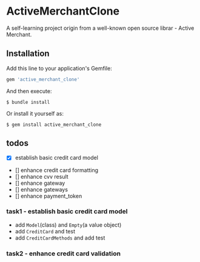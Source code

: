 # ActiveMerchantClone

A self-learning project origin from a well-known open source librar - Active Merchant.
## Installation

Add this line to your application's Gemfile:

```ruby
gem 'active_merchant_clone'
```

And then execute:

    $ bundle install

Or install it yourself as:

    $ gem install active_merchant_clone

## todos

- [x] establish basic credit card model
- [] enhance credit card formatting
- [] enhance cvv result
- [] enhance gateway
- [] enhance gateways
- [] enhance payment_token
### task1 - establish basic credit card model
- add `Model`(class) and `Empty`(a value object)
- add `CreditCard` and test
- add `CreditCardMethods` and add test

### task2 - enhance credit card validation
